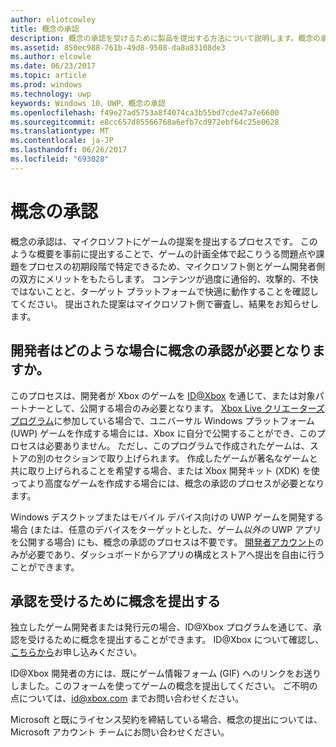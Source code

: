 ```yaml
---
author: eliotcowley
title: 概念の承認
description: 概念の承認を受けるために製品を提出する方法について説明します。概念の承認は、製品が Xbox で実行されるか、Xbox Live を使用する場合に必要になります。
ms.assetid: 850ec988-761b-49d8-9508-da8a83108de3
ms.author: elcowle
ms.date: 06/23/2017
ms.topic: article
ms.prod: windows
ms.technology: uwp
keywords: Windows 10、UWP、概念の承認
ms.openlocfilehash: f49e27ad5753a8f4074ca3b55bd7cde47a7e6600
ms.sourcegitcommit: e8cc657d85566768a6efb7cd972ebf64c25e0628
ms.translationtype: MT
ms.contentlocale: ja-JP
ms.lasthandoff: 06/26/2017
ms.locfileid: "693028"
---
```

# <a name="concept-approval"></a>概念の承認

概念の承認は、マイクロソフトにゲームの提案を提出するプロセスです。 このような概要を事前に提出することで、ゲームの計画全体で起こりうる問題点や課題をプロセスの初期段階で特定できるため、マイクロソフト側とゲーム開発者側の双方にメリットをもたらします。 コンテンツが過度に通俗的、攻撃的、不快ではないことと、ターゲット プラットフォームで快適に動作することを確認してください。 提出された提案はマイクロソフト側で審査し、結果をお知らせします。

## <a name="who-needs-concept-approval"></a>開発者はどのような場合に概念の承認が必要となりますか。

このプロセスは、開発者が Xbox のゲームを [ID@Xbox](http://www.xbox.com/Developers/id) を通じて、または対象パートナーとして、公開する場合のみ必要となります。 [Xbox Live クリエーターズ プログラム](https://developer.microsoft.com/games/xbox/xboxlive/creator)に参加している場合で、ユニバーサル Windows プラットフォーム (UWP) ゲームを作成する場合には、Xbox に自分で公開することができ、このプロセスは必要ありません。 ただし、このプログラムで作成されたゲームは、ストアの別のセクションで取り上げられます。 作成したゲームが著名なゲームと共に取り上げられることを希望する場合、または Xbox 開発キット (XDK) を使ってより高度なゲームを作成する場合には、概念の承認のプロセスが必要となります。

Windows デスクトップまたはモバイル デバイス向けの UWP ゲームを開発する場合 (または、任意のデバイスをターゲットとした、ゲーム*以外の* UWP アプリを公開する場合) にも、概念の承認のプロセスは不要です。 [開発者アカウント](https://go.microsoft.com/fwlink/?LinkId=817223)のみが必要であり、ダッシュボードからアプリの構成とストアへ提出を自由に行うことができます。

## <a name="submit-your-concept-for-approval"></a>承認を受けるために概念を提出する

独立したゲーム開発者または発行元の場合、ID@Xbox プログラムを通じて、承認を受けるために概念を提出することができます。 ID@Xbox について確認し、[こちらから](http://www.xbox.com/Developers/id)お申し込みください。

ID@Xbox 開発者の方には、既にゲーム情報フォーム (GIF) へのリンクをお送りしました。このフォームを使ってゲームの概念を提出してください。 ご不明の点については、[id@xbox.com](mailto:id@xbox.com) までお問い合わせください。

Microsoft と既にライセンス契約を締結している場合、概念の提出については、Microsoft アカウント チームにお問い合わせください。